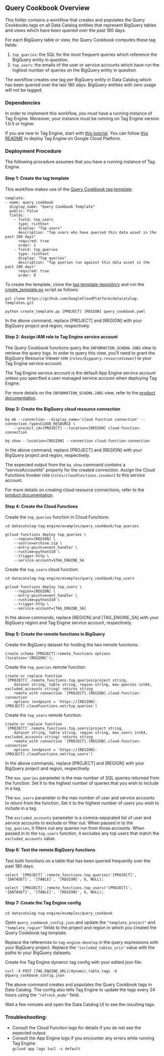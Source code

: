 ## Query Cookbook Overview

This folder contains a workflow that creates and populates the Query Cookbooks tags on all Data Catalog entities that represent BigQuery tables and views which have been queried over the past 180 days.  

For each BigQuery table or view, the Query Cookbook computes these tag fields: 
1) `top_queries`: the SQL for the most frequent queries which reference the BigQuery entity in question. 
2) `top_users`: the emails of the user or service accounts which have run the highest number of queries on the BigQuery entity in question.  

The workflow creates one tag per BigQuery entity in Data Catalog which has been queried over the last 180 days. BigQuery entities with zero usage will not be tagged. 

### Dependencies

In order to implement this workflow, you must have a running instance of Tag Engine. Moreover, your instance must be running on Tag Engine version 1.0.5 or higher. 

If you are new to Tag Engine, start with [this tutorial](https://cloud.google.com/architecture/tag-engine-and-data-catalog). You can follow [this README](https://github.com/GoogleCloudPlatform/datacatalog-tag-engine/blob/main/README.md) to deploy Tag Engine on Google Cloud Platform. 


### Deployment Procedure

The following procedure assumes that you have a running instance of Tag Engine. 


#### Step 1: Create the tag template

This workflow makes use of the [Query Cookbook tag template](https://github.com/GoogleCloudPlatform/datacatalog-templates/blob/master/query_cookbook.yaml):

```
template:
- name: query_cookbook
  display_name: "Query Cookbook Template"
  public: False
  fields:
    - field: top_users
      type: richtext
      display: "Top users"
      description: "Top users who have queried this data asset in the past 180 days"
      required: true
      order: 1
    - field: top_queries
      type: richtext
      display: "Top queries"
      description: "Top queries run against this data asset in the past 180 days"
      required: true
      order: 0
```

To create the template, clone the [tag template repository](https://github.com/GoogleCloudPlatform/datacatalog-templates.git) and run the [create_template.py](https://github.com/GoogleCloudPlatform/datacatalog-templates/blob/master/create_template.py) script as follows:

```
git clone https://github.com/GoogleCloudPlatform/datacatalog-templates.git

python create_template.py [PROJECT] [REGION] query_cookbook.yaml

```

In the above command, replace [PROJECT] and [REGION] with your BigQuery project and region, respectively.  


#### Step 2: Assign IAM role to Tag Engine service account

The Query Cookbook functions query the `INFORMATION_SCHEMA.JOBS` view to retrieve the query logs. In order to query this view, you'll need to grant the BigQuery Resource Viewer role (`roles/bigquery.resourceViewer`) to your Tag Engine service account. 

The Tag Engine service account is the default App Engine service account unless you specified a user-managed service account when deploying Tag Engine. 

For more details on the `INFORMATION_SCHEMA.JOBS` view, refer to the [product documentation](https://cloud.google.com/bigquery/docs/information-schema-jobs). 


#### Step 3: Create the BigQuery cloud resource connection 

```
bq mk --connection --display_name='cloud function connection' --connection_type=CLOUD_RESOURCE \
	--project_id=[PROJECT] --location=[REGION] cloud-function-connection

bq show --location=[REGION] --connection cloud-function-connection
```

In the above command, replace [PROJECT] and [REGION] with your BigQuery project and region, respectively.  

The expected output from the `bq show` command contains a "serviceAccountId" property for the created connection. Assign the Cloud Functions Invoker role (`roles/cloudfunctions.invoker`) to this service account. 

For more details on creating cloud resource connections, refer to the [product documentation](https://cloud.google.com/bigquery/docs/reference/standard-sql/remote-functions#sample_code). 


#### Step 4: Create the Cloud Functions

Create the `top_queries` function in Cloud Functions: 

```
cd datacatalog-tag-engine/examples/query_cookbook/top_queries

gcloud functions deploy top_queries \
    --region=[REGION] \
    --source=archive.zip \
    --entry-point=event_handler \
    --runtime=python310 \
    --trigger-http \
    --service-account=$TAG_ENGINE_SA 
```

Create the `top_users` cloud function: 

```
cd datacatalog-tag-engine/examples/query_cookbook/top_users

gcloud functions deploy top_users \
    --region=[REGION] \
    --entry-point=event_handler \
    --runtime=python310 \
    --trigger-http \
    --service-account=[TAG_ENGINE_SA] 
```

In the above commands, replace [REGION] and [TAG_ENGINE_SA] with your BigQuery region and 
Tag Engine service account, respectively.  


#### Step 5: Create the remote functions in BigQuery


Create the BigQuery dataset for holding the two remote functions:

```
create schema [PROJECT]:remote_functions options (location='[REGION]');

```

Create the `top_queries` remote function:

```
create or replace function `[PROJECT]`.remote_functions.top_queries(project string, 
	dataset string, table string, region string, max_queries int64, excluded_accounts string) returns string
	remote with connection `[PROJECT].[REGION].cloud-function-connection`
	options (endpoint = 'https://[REGION]-[PROJECT].cloudfunctions.net/top_queries')
```

Create the `top_users` remote function:

```
create or replace function `[PROJECT]`.remote_functions.top_users(project string, 
	dataset string, table string, region string, max_users int64, excluded_accounts string) returns string
	remote with connection `[PROJECT].[REGION].cloud-function-connection`
	options (endpoint = 'https://[REGION]-[PROJECT].cloudfunctions.net/top_users')
```

In the above commands, replace [PROJECT] and [REGION] with your BigQuery project and region, respectively. 


The `max_queries` parameter is the max number of SQL queries returned from the function. 
Set it to the highest number of queries that you wish to include in a tag. 

The `max_users` parameter is the max number of user and service accounts to return from the function. 
Set it to the highest number of users you wish to include in a tag. 

The `excluded_accounts` parameter is a comma-separated list of user and service accounts to exclude or filter out. 
When passed in to the `top_queries`, it filters out any queries run from those accounts. 
When passed in to the `top_users` function, it excludes any top users that match the `excluded_accounts` value. 


#### Step 6: Test the remote BigQuery functions

Test both functions on a table that has been queried frequently over the past 180 days. 

```
select `[PROJECT]`.remote_functions.top_queries('[PROJECT]', '[DATASET]', '[TABLE]', '[REGION]', 6, NULL);

select `[PROJECT]`.remote_functions.top_users('[PROJECT]', '[DATASET]', '[TABLE]', '[REGION]', 6, NULL);
```

#### Step 7: Create the Tag Engine config

```
cd datacatalog-tag-engine/examples/query_cookbook
```

Open `query_cookbook_config.json` and update the `"template_project"` and `"template_region"` fields to 
the project and region in which you created the Query Cookbook tag template. 

Replace the references to `tag-engine-develop` in the query expressions with your BigQuery project. 
Replace the `"included_tables_uris"` value with the paths to your BigQuery datasets. 

Create the Tag Engine dynamic tag config with your edited json file:

```
curl -X POST [TAG_ENGINE_URL]/dynamic_table_tags -d @query_cookbook_config.json
``` 

The above command creates and populates the Query Cookbook tags in Data Catalog. 
The config also tells Tag Engine to update the tags every 24 hours using the `"refresh_mode"` field.  

Wait a few minutes and open the Data Catalog UI to see the resulting tags. 


### Troubleshooting:

* Consult the Cloud Function logs for details if you do not see the expected output.<br> 
* Consult the App Engine logs if you encounter any errors while running Tag Engine:<br>
`gcloud app logs tail -s default`

